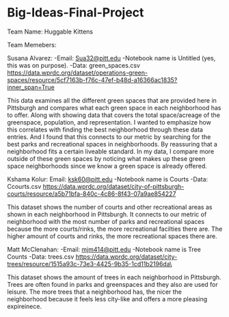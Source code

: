 # Big-Ideas-Final-Project
Team Name: Huggable Kittens 

Team Memebers: 

Susana Alvarez: 
-Email: Sua32@pitt.edu
-Notebook name is Untitled (yes, this was on purpose). 
-Data: green_spaces.csv https://data.wprdc.org/dataset/operations-green-spaces/resource/5cf7163b-f76c-47ef-b48d-a16366ac1835?inner_span=True 

This data examines all the different green spaces that are provided here in Pittsburgh and compares what each green space in each neighborhood has to offer. Along with showing data that covers the total space/acreage of the greenspace, population, and representation. I wanted to emphasize how this correlates with finding the best neighborhood through these data entries. And I found that this connects to our metric by searching for the best parks and recreational spaces in neighborhoods. By reassuring that a neighborhood fits a certain liveable standard. In my data, I compare more outside of these green spaces by noticing what makes up these green space neighborhoods since we know a green space is already offered. 

Kshama Kolur:
Email: ksk60@pitt.edu
-Notebook name is Courts
-Data: Ccourts.csv https://data.wprdc.org/dataset/city-of-pittsburgh-courts/resource/a5b71bfa-840c-4c86-8f43-07a9ae854227

This dataset shows the number of courts and other recreational areas as shown in each neighborhood in Pittsburgh. It connects to our metric of neighborhood with the most number of parks and recreational spaces because the more courts/rinks, the more recreational facilties there are. The higher amount of courts and rinks, the more recreational spaces there are.

Matt McClenahan:
-Email: mjm414@pitt.edu
-Notebook name is Tree Counts
-Data: trees.csv https://data.wprdc.org/dataset/city-trees/resource/1515a93c-73e3-4425-9b35-1cd11b2196da\

This dataset shows the amount of trees in each neighborhood in Pittsburgh. Trees are often found in parks and greenspaces and they also are used for leisure. The more trees that a neighborhood has, the nicer the neighborhood because it feels less city-like and offers a more pleasing expireinece.
